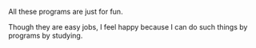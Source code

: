 All these programs are just for fun.

Though they are easy jobs, I feel happy because I can do such things by programs by studying.
